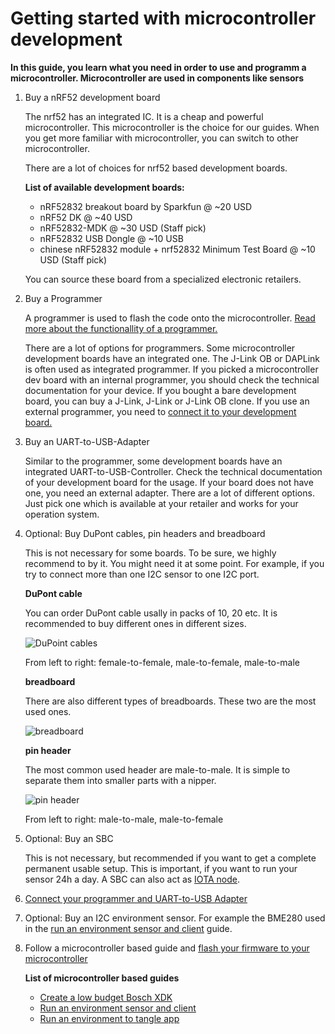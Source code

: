 # Getting started with microcontroller development
**In this guide, you learn what you need in order to use and programm a microcontroller. Microcontroller are used in components like sensors**

1. Buy a nRF52 development board

    The nrf52 has an integrated IC. It is a cheap and powerful microcontroller. 
    This microcontroller is the choice for our guides. 
    When you get more familiar with microcontroller, you can switch to other microcontroller.
    
    There are a lot of choices for nrf52 based development boards.
    
    **List of available development boards:**
    
     - nRF52832 breakout board by Sparkfun @ ~20 USD
     - nRF52 DK @ ~40 USD
     - nRF52832-MDK @ ~30 USD (Staff pick)
     - nRF52832 USB Dongle @ ~10 USB
     - chinese nRF52832 module + nrf52832 Minimum Test Board @ ~10 USD (Staff pick)
    
    You can source these board from a specialized electronic retailers. 
    
2. Buy a Programmer

    A programmer is used to flash the code onto the microcontroller. 
    [Read more about the functionallity of a programmer.](https://www.engineersgarage.com/tutorials/microcontroller-programmer-burner)
    
    There are a lot of options for programmers. 
    Some microcontroller development boards have an integrated one. 
    The J-Link OB or DAPLink is often used as integrated programmer.
    If you picked a microcontroller dev board with an internal programmer, 
    you should check the technical documentation for your device. 
    If you bought a bare development board, you can buy a J-Link, J-Link or J-Link OB clone.
    If you use an external programmer, you need to [connect it to your development board.](connect-nrf-jlink-serial-console.md)
    
4. Buy an UART-to-USB-Adapter

    Similar to the programmer, some development boards have an integrated UART-to-USB-Controller.
    Check the technical documentation of your development board for the usage.
    If your board does not have one, you need an external adapter. 
    There are a lot of different options. 
    Just pick one which is available at your retailer and works for your operation system.
    
5. Optional: Buy DuPont cables, pin headers and breadboard

    This is not necessary for some boards. To be sure, we highly recommend to by it.
    You might need it at some point.
    For example, if you try to connect more than one I2C sensor to one I2C port. 

    **DuPont cable**
    
    You can order DuPont cable usally in packs of 10, 20 etc.
    It is recommended to buy different ones in different sizes.
    
    ![DuPoint cables](../images/dupont_cable.png)
    
    From left to right: female-to-female, male-to-female, male-to-male
    
    **breadboard**
    
    There are also different types of breadboards. These two are the most used ones.
    
    ![breadboard](../images/breadboards.png)
    
    **pin header**
    
    The most common used header are male-to-male. 
    It is simple to separate them into smaller parts with a nipper.
    
    ![pin header](../images/pin_header.png)
    
    From left to right: male-to-male, male-to-female
    
    
6. Optional: Buy an SBC

    This is not necessary, but recommended if you want to get a complete permanent usable setup.
    This is important, if you want to run your sensor 24h a day. A SBC can also act as [IOTA node](root://ciri/0.1/how-to-guides/run-a-ciri-node-on-an-sbc.md).
    
7. [Connect your programmer and UART-to-USB Adapter](connect-programmer-and-uart-adapter.md)

8. Optional: Buy an I2C environment sensor. For example the BME280 used in the [run an environment sensor and client](run-a-environment-sensor-and-client.md) guide.

9. Follow a microcontroller based guide and [flash your firmware to your microcontroller](how-to-flash-your-sensor.md)

    **List of microcontroller based guides**
    
    - [Create a low budget Bosch XDK](create-a-low-budget-bosch-xdk-clone.md)
    - [Run an environment sensor and client](run-a-environment-sensor-and-client.md)
    - [Run an environment to tangle app](run-an-environment-to-tangle-app.md)
     
    
    
